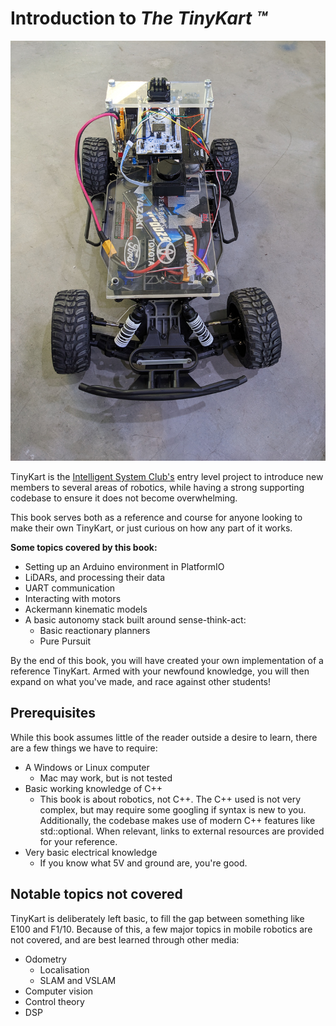 # Introduction to _The TinyKart ™️_

<img src="assets/tinykart-misc.jpg">

TinyKart is the [Intelligent System Club's](http://iscumd.com) entry level project to introduce new members to 
several areas of robotics, while having a strong supporting codebase to ensure it does not become overwhelming.

This book serves both as a reference and course for anyone looking to make their own TinyKart, or just curious on how 
any part of it works.

**Some topics covered by this book:**
- Setting up an Arduino environment in PlatformIO
- LiDARs, and processing their data
- UART communication
- Interacting with motors
- Ackermann kinematic models
- A basic autonomy stack built around sense-think-act:
  - Basic reactionary planners
  - Pure Pursuit

By the end of this book, you will have created your own implementation of a reference TinyKart. Armed with your newfound 
knowledge, you will then expand on what you've made, and race against other students!

## Prerequisites

While this book assumes little of the reader outside a desire to learn, there are a few things we have to require:
- A Windows or Linux computer
  - Mac may work, but is not tested
- Basic working knowledge of C++
  - This book is about robotics, not C++. The C++ used is not very complex, but may require some googling if syntax is 
    new to you. Additionally, the codebase makes use of modern C++ features like std::optional. When relevant, links to
    external resources are provided for your reference.
- Very basic electrical knowledge
  - If you know what 5V and ground are, you're good.

## Notable topics not covered

TinyKart is deliberately left basic, to fill the gap between something like E100 and F1/10. Because of this, a few major
topics in mobile robotics are not covered, and are best learned through other media:
- Odometry
  - Localisation
  - SLAM and VSLAM
- Computer vision
- Control theory
- DSP